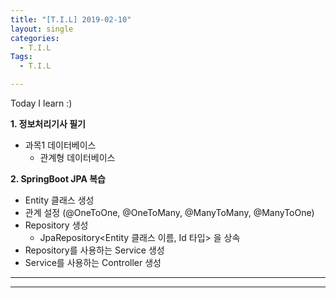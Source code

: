 ```yaml
---
title: "[T.I.L] 2019-02-10"
layout: single
categories:
  - T.I.L
Tags:
  - T.I.L

---
```

Today I learn :)

**1. 정보처리기사 필기**  
* 과목1 데이터베이스    
  * 관계형 데이터베이스  

**2. SpringBoot JPA 복습**  
* Entity 클래스 생성  
* 관계 설정 (@OneToOne, @OneToMany, @ManyToMany, @ManyToOne)  
* Repository 생성  
  * JpaRepository<Entity 클래스 이름, Id 타입> 을 상속  
* Repository를 사용하는 Service 생성  
* Service를 사용하는 Controller 생성   

***  
 
  

 

   

***  
 



